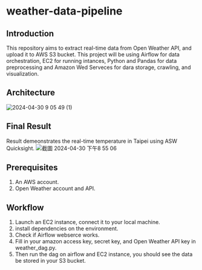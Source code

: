 # weather-data-pipeline
## Introduction
This repository aims to extract real-time data from Open Weather API, and upload it to AWS S3 bucket. This project will be using Airflow for data orchestration, EC2 for running intances, Python and Pandas for data preprocessing and Amazon Wed Serveces for dara storage, crawling, and visualization. 

## Architecture
![2024-04-30 9 05 49 (1)](https://github.com/Valerie-Fan/weather-data-pipeline/assets/164007751/00938e34-d683-4b9b-b1a8-9c70627783af)
## Final Result
Result demeonstrates the real-time temperature in Taipei using ASW Quicksight.
![截圖 2024-04-30 下午8 55 06](https://github.com/Valerie-Fan/weather-data-pipeline/assets/164007751/8205c652-0bf0-45db-838b-8693a63a0624)
## Prerequisites 
1. An AWS account.
2. Open Weather account and API.

## Workflow
1. Launch an EC2 instance, connect it to your local machine.
2. install dependencies on the environment.
3. Check if Airflow webserce works.
4. Fill in your amazon access key, secret key, and Open Weather API key in weather_dag.py.
5. Then run the dag on airflow and EC2 instance, you should see the data be stored in your S3 bucket.
